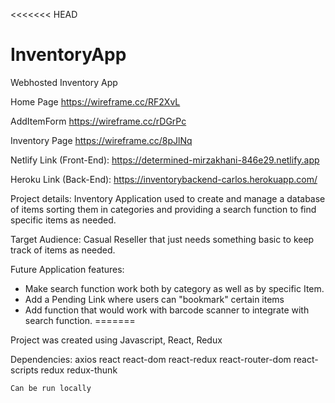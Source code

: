 <<<<<<< HEAD
# InventoryApp
Webhosted Inventory App

Home Page
https://wireframe.cc/RF2XvL

AddItemForm
https://wireframe.cc/rDGrPc

Inventory Page
https://wireframe.cc/8pJlNq

Netlify Link (Front-End):
https://determined-mirzakhani-846e29.netlify.app

Heroku Link (Back-End):
https://inventorybackend-carlos.herokuapp.com/


Project details:
Inventory Application used to create and manage a database of items sorting them in categories and providing a search function to find specific items as needed. 

Target Audience:
Casual Reseller that just needs something basic to keep track of items as needed. 

Future Application features:
- Make search function work both by category as well as by specific Item. 
- Add a Pending Link where users can "bookmark" certain items
- Add function that would work with barcode scanner to integrate with search function. 
=======

Project was created using Javascript, React, Redux

Dependencies:
    axios
    react
    react-dom
    react-redux
    react-router-dom 
    react-scripts 
    redux 
    redux-thunk

    Can be run locally 

